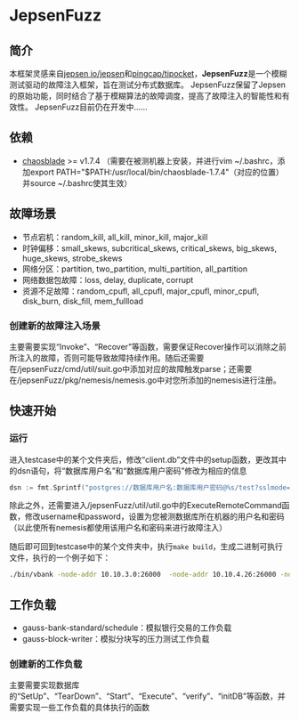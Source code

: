 # JepsenFuzz

## 简介

本框架灵感来自[jepsen io/jepsen](https://github.com/jepsen-io/jepsen)和[pingcap/tipocket](https://github.com/pingcap/tipocket)，**JepsenFuzz**是一个模糊测试驱动的故障注入框架，旨在测试分布式数据库。
JepsenFuzz保留了Jepsen的原始功能，同时结合了基于模糊算法的故障调度，提高了故障注入的智能性和有效性。
JepsenFuzz目前仍在开发中……


## 依赖

* [chaosblade](https://github.com/chaosblade-io/chaosblade) >= v1.7.4
（需要在被测机器上安装，并进行vim ~/.bashrc，添加export PATH="$PATH:/usr/local/bin/chaosblade-1.7.4"（对应的位置）并source ~/.bashrc使其生效）


## 故障场景

* 节点宕机：random_kill, all_kill, minor_kill, major_kill
* 时钟偏移：small_skews, subcritical_skews, critical_skews, big_skews, huge_skews, strobe_skews
* 网络分区：partition, two_partition, multi_partition, all_partition
* 网络数据包故障：loss, delay, duplicate, corrupt
* 资源不足故障：random_cpufl, all_cpufl, major_cpufl, minor_cpufl, disk_burn, disk_fill, mem_fullload

### 创建新的故障注入场景
主要需要实现“Invoke”、“Recover”等函数，需要保证Recover操作可以消除之前所注入的故障，否则可能导致故障持续作用。随后还需要在/jepsenFuzz/cmd/util/suit.go中添加对应的故障触发parse；还需要在/jepsenFuzz/pkg/nemesis/nemesis.go中对您所添加的nemesis进行注册。


## 快速开始

### 运行

进入testcase中的某个文件夹后，修改“client.db”文件中的setup函数，更改其中的dsn语句，将“数据库用户名”和“数据库用户密码”修改为相应的信息
```go
dsn := fmt.Sprintf("postgres://数据库用户名:数据库用户密码@%s/test?sslmode=disable&target_session_attrs=read-write", addressesStr)
```
除此之外，还需要进入/jepsenFuzz/util/util.go中的ExecuteRemoteCommand函数，修改username和password，设置为您被测数据库所在机器的用户名和密码（以此使所有nemesis都使用该用户名和密码来进行故障注入）

随后即可回到testcase中的某个文件夹中，执行`make build`，生成二进制可执行文件，执行的一个例子如下：

```bash
./bin/vbank -node-addr 10.10.3.0:26000  -node-addr 10.10.4.26:26000 -node-addr 10.10.3.76:26000 -node-addr 10.10.1.9:26000 -node-addr 10.10.1.174:26000 -nemesis proc-kill
```


## 工作负载

* gauss-bank-standard/schedule：模拟银行交易的工作负载
* gauss-block-writer：模拟分块写的压力测试工作负载

### 创建新的工作负载
主要需要实现数据库的“SetUp”、“TearDown”、“Start”、“Execute”、“verify”、“initDB”等函数，并需要实现一些工作负载的具体执行的函数